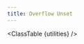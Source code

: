 ```yaml
---
title: Overflow Unset
---
```


<script>
	import ClassTable from '$comps/ClassTable.svelte'
	const utilities = {
		'.overflow-unset': {
			'overflow': 'unset',
		},
		'.overflow-y-unset': {
			'overflow-y': 'unset',
		},
		'.overflow-x-unset': {
			'overflow-x': 'unset',
		},
	}
</script>

<ClassTable {utilities} />
